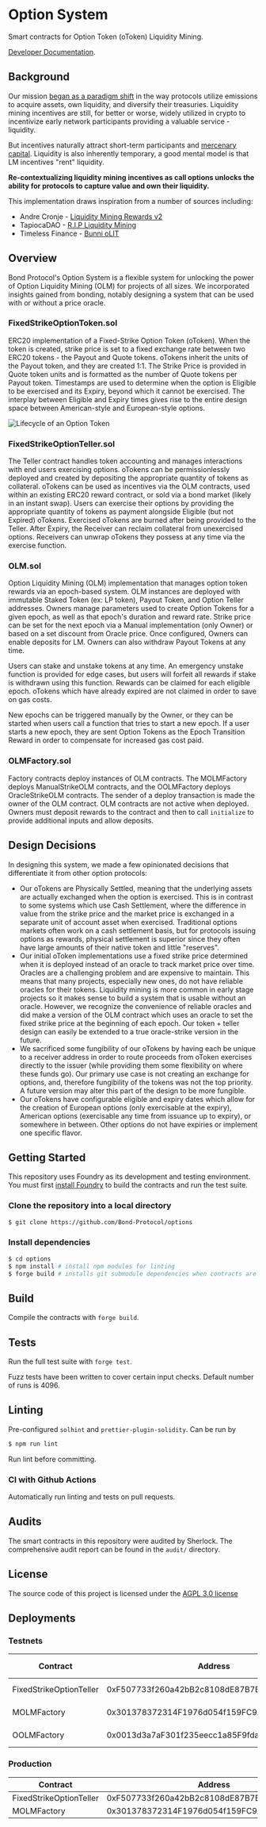 # Option System

Smart contracts for Option Token (oToken) Liquidity Mining.

[Developer Documentation](https://dev.bondprotocol.finance/smart-contracts/option-system).

## Background

Our mission [began as a paradigm shift](https://medium.com/@Bond_Protocol/introducing-bond-protocol-8476881f84e4) in the way protocols utilize emissions to acquire assets, own liquidity, and diversify their treasuries. Liquidity mining incentives are still, for better or worse, widely utilized in crypto to incentivize early network participants providing a valuable service - liquidity.

But incentives naturally attract short-term participants and [mercenary capital](https://www.nansen.ai/research/all-hail-masterchef-analysing-yield-farming-activity). Liquidity is also inherently temporary, a good mental model is that LM incentives "rent" liquidity.

**Re-contextualizing liquidity mining incentives as call options unlocks the ability for protocols to capture value and own their liquidity.**

This implementation draws inspiration from a number of sources including:

-   Andre Cronje - [Liquidity Mining Rewards v2](https://andrecronje.medium.com/liquidity-mining-rewards-v2-50896e44f259)
-   TapiocaDAO - [R.I.P Liquidity Mining](https://mirror.xyz/tapiocada0.eth/CYZVxI_zyislBjylOBXdE2nS-aP-ZxxE8SRgj_YLLZ0)
-   Timeless Finance - [Bunni oLIT](https://docs.bunni.pro/docs/tokenomics/olit)

## Overview

Bond Protocol's Option System is a flexible system for unlocking the power of Option Liquidity Mining (OLM) for projects of all sizes. We incorporated insights gained from bonding, notably designing a system that can be used with or without a price oracle.

### FixedStrikeOptionToken.sol

ERC20 implementation of a Fixed-Strike Option Token (oToken). When the token is created, strike price is set to a fixed exchange rate between two ERC20 tokens - the Payout and Quote tokens. oTokens inherit the units of the Payout token, and they are created 1:1. The Strike Price is provided in Quote token units and is formatted as the number of Quote tokens per Payout token. Timestamps are used to determine when the option is Eligible to be exercised and its Expiry, beyond which it cannot be exercised. The interplay between Eligible and Expiry times gives rise to the entire design space between American-style and European-style options.

![Lifecycle of an Option Token](./assets/Lifecycle%20of%20an%20oToken.png)

### FixedStrikeOptionTeller.sol

The Teller contract handles token accounting and manages interactions with end users exercising options. oTokens can be permissionlessly deployed and created by depositing the appropriate quantity of tokens as collateral. oTokens can be used as incentives via the OLM contracts, used within an existing ERC20 reward contract, or sold via a bond market (likely in an instant swap). Users can exercise their options by providing the appropriate quantity of tokens as payment alongside Eligible (but not Expired) oTokens. Exercised oTokens are burned after being provided to the Teller. After Expiry, the Receiver can reclaim collateral from unexercised options. Receivers can unwrap oTokens they possess at any time via the exercise function.

### OLM.sol

Option Liquidity Mining (OLM) implementation that manages option token rewards via an epoch-based system. OLM instances are deployed with immutable Staked Token (ex: LP token), Payout Token, and Option Teller addresses. Owners manage parameters used to create Option Tokens for a given epoch, as well as that epoch's duration and reward rate. Strike price can be set for the next epoch via a Manual implementation (only Owner) or based on a set discount from Oracle price. Once configured, Owners can enable deposits for LM. Owners can also withdraw Payout Tokens at any time.

Users can stake and unstake tokens at any time. An emergency unstake function is provided for edge cases, but users will forfeit all rewards if stake is withdrawn using this function. Rewards can be claimed for each eligible epoch. oTokens which have already expired are not claimed in order to save on gas costs.

New epochs can be triggered manually by the Owner, or they can be started when users call a function that tries to start a new epoch. If a user starts a new epoch, they are sent Option Tokens as the Epoch Transition Reward in order to compensate for increased gas cost paid.

### OLMFactory.sol

Factory contracts deploy instances of OLM contracts. The MOLMFactory deploys ManualStrikeOLM contracts, and the OOLMFactory deploys OracleStrikeOLM contracts. The sender of a deploy transaction is made the owner of the OLM contract. OLM contracts are not active when deployed. Owners must deposit rewards to the contract and then to call `initialize` to provide additional inputs and allow deposits.

## Design Decisions

In designing this system, we made a few opinionated decisions that differentiate it from other option protocols:

-   Our oTokens are Physically Settled, meaning that the underlying assets are actually exchanged when the option is exercised. This is in contrast to some systems which use Cash Settlement, where the difference in value from the strike price and the market price is exchanged in a separate unit of account asset when exercised. Traditional options markets often work on a cash settlement basis, but for protocols issuing options as rewards, physical settlement is superior since they often have large amounts of their native token and little "reserves".
-   Our initial oToken implementations use a fixed strike price determined when it is deployed instead of an oracle to track market price over time. Oracles are a challenging problem and are expensive to maintain. This means that many projects, especially new ones, do not have reliable oracles for their tokens. Liquidity mining is more common in early stage projects so it makes sense to build a system that is usable without an oracle. However, we recognize the convenience of reliable oracles and did make a version of the OLM contract which uses an oracle to set the fixed strike price at the beginning of each epoch. Our token + teller design can easily be extended to a true oracle-strike version in the future.
-   We sacrificed some fungibility of our oTokens by having each be unique to a receiver address in order to route proceeds from oToken exercises directly to the issuer (while providing them some flexibility on where these funds go). Our primary use case is not creating an exchange for options, and, therefore fungibility of the tokens was not the top priority. A future version may alter this part of the design to be more fungible.
-   Our oTokens have configurable eligible and expiry dates which allow for the creation of European options (only exercisable at the expiry), American options (exercisable any time from issuance up to expiry), or somewhere in between. Other options do not have expiries or implement one specific flavor.

## Getting Started

This repository uses Foundry as its development and testing environment. You must first [install Foundry](https://getfoundry.sh/) to build the contracts and run the test suite.

### Clone the repository into a local directory

```sh
$ git clone https://github.com/Bond-Protocol/options
```

### Install dependencies

```sh
$ cd options
$ npm install # install npm modules for linting
$ forge build # installs git submodule dependencies when contracts are compiled
```

## Build

Compile the contracts with `forge build`.

## Tests

Run the full test suite with `forge test`.

Fuzz tests have been written to cover certain input checks. Default number of runs is 4096.

## Linting

Pre-configured `solhint` and `prettier-plugin-solidity`. Can be run by

```sh
$ npm run lint
```

Run lint before committing.

### CI with Github Actions

Automatically run linting and tests on pull requests.

## Audits

The smart contracts in this repository were audited by Sherlock. The comprehensive audit report can be found in the `audit/` directory.

## License

The source code of this project is licensed under the [AGPL 3.0 license](LICENSE.md)

## Deployments

### Testnets

| Contract                | Address                                    | Goerli                                                                                             | Arbitrum Goerli                                                                                  |
| ----------------------- | ------------------------------------------ | -------------------------------------------------------------------------------------------------- | ------------------------------------------------------------------------------------------------ |
| FixedStrikeOptionTeller | 0xF507733f260a42bB2c8108dE87B7B0Ce5826A9cD | [Goerli Etherscan](https://goerli.etherscan.io/address/0xF507733f260a42bB2c8108dE87B7B0Ce5826A9cD) | [Goerli Arbiscan](https://goerli.arbiscan.io/address/0xF507733f260a42bB2c8108dE87B7B0Ce5826A9cD) |
| MOLMFactory             | 0x301378372314F1976d054f159FC9A5CDCA040FC0 | [Goerli Etherscan](https://goerli.etherscan.io/address/0x301378372314F1976d054f159FC9A5CDCA040FC0) | [Goerli Arbiscan](https://goerli.arbiscan.io/address/0x301378372314F1976d054f159FC9A5CDCA040FC0) |
| OOLMFactory             | 0x0013d3a7aF301f235eecc1a85F9fdaA72038A75b | [Goerli Etherscan](https://goerli.etherscan.io/address/0x0013d3a7aF301f235eecc1a85F9fdaA72038A75b) | [Goerli Arbiscan](https://goerli.arbiscan.io/address/0x0013d3a7aF301f235eecc1a85F9fdaA72038A75b) |

### Production

| Contract                | Address                                    | Mainnet                                                                              | Arbitrum                                                                           |
| ----------------------- | ------------------------------------------ | ------------------------------------------------------------------------------------ | ---------------------------------------------------------------------------------- |
| FixedStrikeOptionTeller | 0xF507733f260a42bB2c8108dE87B7B0Ce5826A9cD | [Etherscan](https://etherscan.io/address/0xF507733f260a42bB2c8108dE87B7B0Ce5826A9cD) | [Arbiscan](https://arbiscan.io/address/0xF507733f260a42bB2c8108dE87B7B0Ce5826A9cD) |
| MOLMFactory             | 0x301378372314F1976d054f159FC9A5CDCA040FC0 | [Etherscan](https://etherscan.io/address/0x301378372314F1976d054f159FC9A5CDCA040FC0) | [Arbiscan](https://arbiscan.io/address/0x301378372314F1976d054f159FC9A5CDCA040FC0) |
